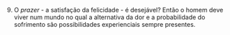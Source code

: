 ﻿9. O <I>prazer</I> - a satisfação da felicidade - é desejável? Então o homem deve viver   num mundo no qual a alternativa da dor e a probabilidade do sofrimento são possibilidades experienciais sempre presentes.